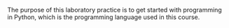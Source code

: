 The purpose of this laboratory practice is to get started with programming in Python, which is the programming language used in this course.
